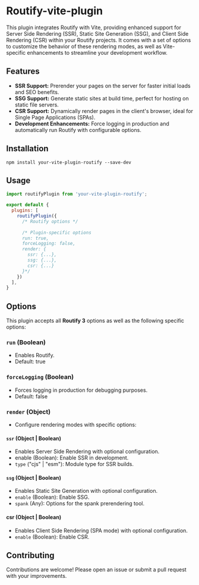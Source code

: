 # Routify-vite-plugin

This plugin integrates Routify with Vite, providing enhanced support for Server Side Rendering (SSR), Static Site Generation (SSG), and Client Side Rendering (CSR) within your Routify projects. It comes with a set of options to customize the behavior of these rendering modes, as well as Vite-specific enhancements to streamline your development workflow.

## Features
- **SSR Support:** Prerender your pages on the server for faster initial loads and SEO benefits.
- **SSG Support:** Generate static sites at build time, perfect for hosting on static file servers.
- **CSR Support:** Dynamically render pages in the client's browser, ideal for Single Page Applications (SPAs).
- **Development Enhancements:** Force logging in production and automatically run Routify with configurable options.

## Installation
```
npm install your-vite-plugin-routify --save-dev
```


## Usage
```javascript
import routifyPlugin from 'your-vite-plugin-routify';

export default {
  plugins: [
    routifyPlugin({
      /* Routify options */
      
      /* Plugin-specific options
      run: true,
      forceLogging: false,
      render: {
        ssr: {...},
        ssg: {...},
        csr: {...}
      }*/
    })
  ],
}
```

## Options
This plugin accepts all **Routify 3** options as well as the following specific options:

### `run` (Boolean)
- Enables Routify.
- Default: true

### `forceLogging` (Boolean)
- Forces logging in production for debugging purposes.
- Default: false

### `render` (Object)
- Configure rendering modes with specific options:

#### `ssr` (Object | Boolean)
- Enables Server Side Rendering with optional configuration.
- enable (Boolean): Enable SSR in development.
- `type` ("cjs" | "esm"): Module type for SSR builds.

#### `ssg` (Object | Boolean)
- Enables Static Site Generation with optional configuration.
- `enable` (Boolean): Enable SSG.
- `spank` (Any): Options for the spank prerendering tool.

#### csr (Object | Boolean)
- Enables Client Side Rendering (SPA mode) with optional configuration.
- `enable` (Boolean): Enable CSR.

## Contributing
Contributions are welcome! Please open an issue or submit a pull request with your improvements.
